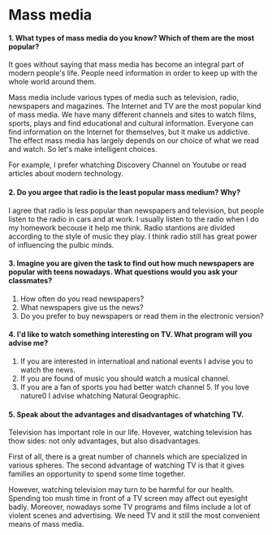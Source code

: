 # Mass media

#### 1. What types of mass media do you know? Which of them are the most popular?

It goes without saying that mass media has become an integral part of modern people's life. People need information in order to keep up with the whole world around them.

Mass media include various types of media such as television, radio, newspapers and magazines. The Internet and TV are the most popular kind of mass media. We have many different channels and sites to watch films, sports, plays and find educational and cultural information. Everyone can find information on the Internet for themselves, but it make us addictive. The effect mass media has largely depends on our choice of what we read and watch. So let's make intelligent choices. 

For example, I prefer whatching Discovery Channel on Youtube or read articles about modern technology.

#### 2. Do you argee that radio is the least popular mass medium? Why?

I agree that radio is less popular than newspapers and television, but people listen to the radio in cars and at work. I usually listen to the radio when I do my homework becouse it help me think. Radio stantions are divided according to the style of music they play. I think radio still has great power of influencing the pulbic minds.

#### 3. Imagine you are given the task to find out how much newspapers are popular with teens nowadays. What questions would you ask your classmates?

1. How often do you read newspapers?
2. What newspapers give us the news?
3. Do you prefer to buy newspapers or read them in the electronic version?

#### 4. I'd like to watch something interesting on TV. What program will you advise me?

1. If you are interested in internatioal and national events I advise you to watch the news.
2. If you are found of music you should watch a musical channel.
3. If you are a fan of sports you had better watch channel 5. If you love nature0 I advise whatching Natural Geographic.

#### 5. Speak about the advantages and disadvantages of whatching TV.

Television has important role in our life. Hovever, watching television has thow sides: not only advantages, but also disadvantages.

First of all, there is a great number of channels which are specialized in various spheres. The second advantage of watching TV is that it gives families an opportunity to spend some time together.

However, watching television may turn to be harmful for our health. Spending too mush time in front of a TV screen may affect out eyesight badly. Moreover, nowadays some TV programs and films include a lot of violent scenes and advertising. We need TV and it still the most convenient means of mass media.
<!--stackedit_data:
eyJoaXN0b3J5IjpbNDU5MDE4MDIyXX0=
-->